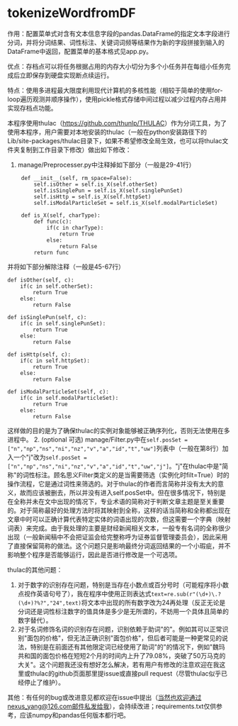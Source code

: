 # tokenizeWordfromDF

作用：配置菜单式对含有文本信息字段的pandas.DataFrame的指定文本字段进行分词，并将分词结果、词性标注、关键词词频等结果作为新的字段拼接到输入的DataFrame中返回，配置菜单的基本格式见app.py。

优点：存档点可以将任务根据占用的内存大小切分为多个小任务并在每组小任务完成后立即保存到硬盘实现断点续运行。

特点：使用多进程最大限度利用现代计算机的多核性能（相较于简单的使用for-loop遍历观测并顺序操作），使用pickle格式存储中间过程以减少过程内存占用并实现存档点功能。

本程序使用thulac（<a>https://github.com/thunlp/THULAC</a>）作为分词工具，为了使用本程序，用户需要对本地安装的thulac（一般在python安装路径下的Lib/site-packages/thulac目录下，如果不希望修改全局生效，也可以将thulac文件夹复制到工作目录下修改）做出如下修改：
1. manage/Preprocesser.py中注释掉如下部分（一般是29-41行）

        def __init__(self, rm_space=False):
            self.isOther = self.is_X(self.otherSet)
            self.isSinglePun = self.is_X(self.singlePunSet)
            self.isHttp = self.is_X(self.httpSet)
            self.isModalParticleSet = self.is_X(self.modalParticleSet)

        def is_X(self, charType):
            def func(c):
                if(c in charType):
                    return True
                else:
                    return False
            return func

并将如下部分解除注释（一般是45-67行）

    def isOther(self, c):
        if(c in self.otherSet):
            return True
        else:
            return False
    
    def isSinglePun(self, c):
        if(c in self.singlePunSet):
            return True
        else:
            return False
    
    def isHttp(self, c):
        if(c in self.httpSet):
            return True
        else:
            return False

    def isModalParticleSet(self, c):
        if(c in self.modalParticleSet):
            return True
        else:
            return False

这样做的目的是为了确保thulac的实例对象能够被正确序列化，否则无法使用在多进程中。
2. (optional 可选) manage/Filter.py中在`self.posSet = ["n","np","ns","ni","nz","v","a","id","t","uw"]`列表中（一般在第8行）加入一个"j"改为`self.posSet = ["n","np","ns","ni","nz","v","a","id","t","uw","j"]`。"j"在thulac中是"简称"的词性标注。顾名思义Filter类定义的是当需要筛选（实例化时filt=True）时的操作流程，它是通过词性来筛选的。对于thulac的作者而言简称并没有太大的意义，故而应该被删去，所以并没有进入self.posSet中。但在很多情况下，特别是在全称并未在文中出现的情况下，专业术语的简称对于判断文章主题是至关重要的。对于简称最好的处理方法时将其映射到全称，这样的话当简称和全称都出现在文章中时可以正确计算代表特定实体的词语出现的次数，但这需要一个字典（映射词表）来完成。由于我处理的主要是财经新闻相关文本，一般专有名词的全称很少出现（一般新闻稿中不会把证监会给完整称呼为证券监督管理委员会），因此采用了直接保留简称的做法。这个问题只是影响最终分词返回结果的一个小瑕疵，并不影响整个程序是否能够运行，因此是否进行修改是一个可选项。

thulac的其他问题：
1. 对于数字的识别存在问题，特别是当存在小数点或百分号时（可能程序将小数点视作英语句号了），我在程序中使用正则表达式`text=re.sub(r"(\d+)\.?(\d+)?%?","24",text)`将文本中出现的所有数字改为24再处理（反正无论是分词还是词性标注数字的值具体是多少是无所谓的，不妨用一个具体且简单的数字替代）。
2. 对于名词修饰名词的识别存在问题，识别依赖于助词"的"。例如其可以正常识别"面包的价格"，但无法正确识别"面包价格"，但后者可能是一种更常见的说法，特别是在前面还有其他限定词已经使用了助词"的"的情况下，例如"魏玛共和国的面包价格在短短2个月的时间内上升了79.08%，突破了50万马克的大关"。这个问题我还没有想好怎么解决，若有用户有修改的注意欢迎在我这里或thulac的github页面那里提issue或直接pull request（尽管thulac似乎已经停止了维护）。

其他：有任何的bug或改进意见都欢迎在issue中提出（当然也欢迎通过nexus_yang@126.com邮件私发给我），会持续改进；requirements.txt仅供参考，应该numpy和pandas任何版本都行吧。
